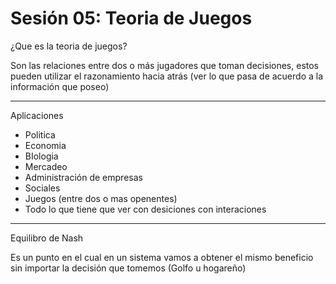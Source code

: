 # Sesión 05: Teoria de Juegos

¿Que es la teoria de juegos?

Son las relaciones entre dos o más jugadores que toman decisiones, estos pueden utilizar el razonamiento hacia atrás (ver lo que pasa de acuerdo a la información que poseo)

---

Aplicaciones

- Politica
- Economia
- BIologia
- Mercadeo
- Administración de empresas
- Sociales
- Juegos (entre dos o mas openentes)
- Todo lo que tiene que ver con desiciones con interaciones

---

Equilibro de Nash

Es un punto en el cual en un sistema vamos a obtener el mismo beneficio sin importar la decisión que tomemos (Golfo u hogareño)